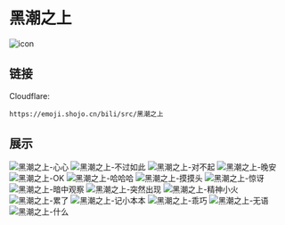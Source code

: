 # 黑潮之上
![icon](https://emoji.shojo.cn/bili/src/黑潮之上/icon.png)
## 链接
Cloudflare:
```
https://emoji.shojo.cn/bili/src/黑潮之上
```
## 展示
![黑潮之上-心心](https://emoji.shojo.cn/bili/src/黑潮之上/黑潮之上-心心.png)
![黑潮之上-不过如此](https://emoji.shojo.cn/bili/src/黑潮之上/黑潮之上-不过如此.png)
![黑潮之上-对不起](https://emoji.shojo.cn/bili/src/黑潮之上/黑潮之上-对不起.png)
![黑潮之上-晚安](https://emoji.shojo.cn/bili/src/黑潮之上/黑潮之上-晚安.png)
![黑潮之上-OK](https://emoji.shojo.cn/bili/src/黑潮之上/黑潮之上-OK.png)
![黑潮之上-哈哈哈](https://emoji.shojo.cn/bili/src/黑潮之上/黑潮之上-哈哈哈.png)
![黑潮之上-摸摸头](https://emoji.shojo.cn/bili/src/黑潮之上/黑潮之上-摸摸头.png)
![黑潮之上-惊讶](https://emoji.shojo.cn/bili/src/黑潮之上/黑潮之上-惊讶.png)
![黑潮之上-暗中观察](https://emoji.shojo.cn/bili/src/黑潮之上/黑潮之上-暗中观察.png)
![黑潮之上-突然出现](https://emoji.shojo.cn/bili/src/黑潮之上/黑潮之上-突然出现.png)
![黑潮之上-精神小火](https://emoji.shojo.cn/bili/src/黑潮之上/黑潮之上-精神小火.png)
![黑潮之上-累了](https://emoji.shojo.cn/bili/src/黑潮之上/黑潮之上-累了.png)
![黑潮之上-记小本本](https://emoji.shojo.cn/bili/src/黑潮之上/黑潮之上-记小本本.png)
![黑潮之上-乖巧](https://emoji.shojo.cn/bili/src/黑潮之上/黑潮之上-乖巧.png)
![黑潮之上-无语](https://emoji.shojo.cn/bili/src/黑潮之上/黑潮之上-无语.png)
![黑潮之上-什么](https://emoji.shojo.cn/bili/src/黑潮之上/黑潮之上-什么.png)
